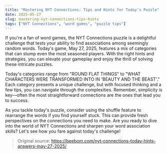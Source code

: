 ```yaml
---
title: "Mastering NYT Connections: Tips and Hints for Today's Puzzle"
date: 2025-05-27
slug: mastering-nyt-connections-tips-hints
tags: ["NYT Connections", "word games", "puzzle tips"]
---
```


If you're a fan of word games, the NYT Connections puzzle is a delightful challenge that tests your ability to find associations among seemingly random words. Today's game, May 27, 2025, features a mix of categories that can stump even the most seasoned players. With the right hints and strategies, you can elevate your gameplay and enjoy the thrill of solving these intricate puzzles.

Today's categories range from "ROUND FLAT THINGS" to "WHAT CHARACTERS WERE TRANSFORMED INTO IN 'BEAUTY AND THE BEAST'." Each category presents a unique challenge, but with focused thinking and a few tips, you can navigate through the complexities. Remember, simplicity is key—often the most straightforward connections are the ones that lead you to success. 

As you tackle today's puzzle, consider using the shuffle feature to rearrange the words if you find yourself stuck. This can provide fresh perspectives on the connections you need to make. Are you ready to dive into the world of NYT Connections and sharpen your word association skills? Let's see how you fare against today's challenge!

> Original source: https://beebom.com/nyt-connections-today-hints-answers-may-27-2025/